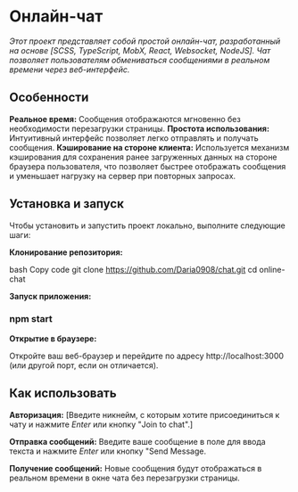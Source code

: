 # Онлайн-чат

_Этот проект представляет собой простой онлайн-чат, разработанный на основе [SCSS, TypeScript, MobX, React, Websocket, NodeJS]. Чат позволяет пользователям обмениваться сообщениями в реальном времени через веб-интерфейс._

## Особенности

**Реальное время:** Сообщения отображаются мгновенно без необходимости перезагрузки страницы.
**Простота использования:** Интуитивный интерфейс позволяет легко отправлять и получать сообщения.
**Кэширование на стороне клиента:** Используется механизм кэширования для сохранения ранее загруженных данных на стороне браузера пользователя, что позволяет быстрее отображать сообщения и уменьшает нагрузку на сервер при повторных запросах.

## Установка и запуск

Чтобы установить и запустить проект локально, выполните следующие шаги:

**Клонирование репозитория:**

bash
Copy code
git clone https://github.com/Daria0908/chat.git
cd online-chat

**Запуск приложения:**

### npm start

**Открытие в браузере:**

Откройте ваш веб-браузер и перейдите по адресу http://localhost:3000 (или другой порт, если он отличается).

## Как использовать

**Авторизация:**
[Введите никнейм, с которым хотите присоединиться к чату и нажмите *Enter* или кнопку "Join to chat".]

**Отправка сообщений:**
Введите ваше сообщение в поле для ввода текста и нажмите _Enter_ или кнопку "Send Message.

**Получение сообщений:**
Новые сообщения будут отображаться в реальном времени в окне чата без перезагрузки страницы.

